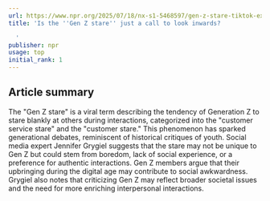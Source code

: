```yaml
---
url: https://www.npr.org/2025/07/18/nx-s1-5468597/gen-z-stare-tiktok-explained-meme-expert-trend-viral
title: 'Is the ''Gen Z stare'' just a call to look inwards?

  '
publisher: npr
usage: top
initial_rank: 1
---
```

## Article summary
The "Gen Z stare" is a viral term describing the tendency of Generation Z to stare blankly at others during interactions, categorized into the "customer service stare" and the "customer stare." This phenomenon has sparked generational debates, reminiscent of historical critiques of youth. Social media expert Jennifer Grygiel suggests that the stare may not be unique to Gen Z but could stem from boredom, lack of social experience, or a preference for authentic interactions. Gen Z members argue that their upbringing during the digital age may contribute to social awkwardness. Grygiel also notes that criticizing Gen Z may reflect broader societal issues and the need for more enriching interpersonal interactions.
